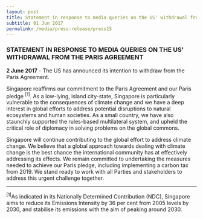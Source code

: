 ```yaml
---
layout: post
title: Statement in response to media queries on the US' withdrawal from the Paris Agreement
subtitle: 01 Jun 2017
permalink: /media/press-release/press15
---
```


### STATEMENT IN RESPONSE TO MEDIA QUERIES ON THE US' WITHDRAWAL FROM THE PARIS AGREEMENT

**2 June 2017** -  The US has announced its intention to withdraw from the Paris Agreement.

Singapore reaffirms our commitment to the Paris Agreement and our Paris pledge <sup>[1]</sup>. As a low-lying, island city-state, Singapore is particularly vulnerable to the consequences of climate change and we have a deep interest in global efforts to address potential disruptions to natural ecosystems and human societies. As a small country, we have also staunchly supported the rules-based multilateral system, and upheld the critical role of diplomacy in solving problems on the global commons.

Singapore will continue contributing to the global effort to address climate change. We believe that a global approach towards dealing with climate change is the best chance the international community has at effectively addressing its effects. We remain committed to undertaking the measures needed to achieve our Paris pledge, including implementing a carbon tax from 2019. We stand ready to work with all Parties and stakeholders to address this urgent challenge together.

___


<sup>[1]</sup>As indicated in its Nationally Determined Contribution (NDC), Singapore aims to reduce its Emissions Intensity by 36 per cent from 2005 levels by 2030, and stabilise its emissions with the aim of peaking around 2030.